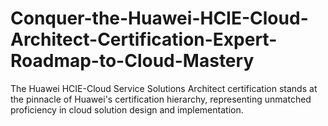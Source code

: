 # Conquer-the-Huawei-HCIE-Cloud-Architect-Certification-Expert-Roadmap-to-Cloud-Mastery
The Huawei HCIE-Cloud Service Solutions Architect certification stands at the pinnacle of Huawei's certification hierarchy, representing unmatched proficiency in cloud solution design and implementation.
